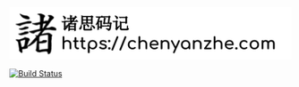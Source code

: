 ![](static/images/logo_with_text.png)

[![Build Status](https://travis-ci.org/chenyanzhe/chenyanzhe.com.svg?branch=master)](https://travis-ci.org/chenyanzhe/chenyanzhe.com)

